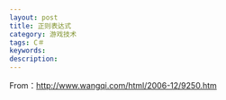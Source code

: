 ```yaml
---
layout: post
title: 正则表达式
category: 游戏技术
tags: C＃
keywords: 
description: 
---
```


From：<http://www.wangqi.com/html/2006-12/9250.htm>

<div class="__kindeditor_paste__"
style="left:-1981px;overflow:hidden;width:1px;white-space:nowrap;position:absolute;top:9px;height:1px;">

<http://www.wangqi.com/html/2006-12/9250.htm>

</div>








